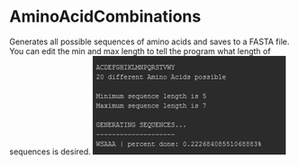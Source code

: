 # AminoAcidCombinations
Generates all possible sequences of amino acids and saves to a FASTA file. You can edit the min and max length to tell the program what length of sequences is desired.
![UI_example](UI_example.png?raw=true)
